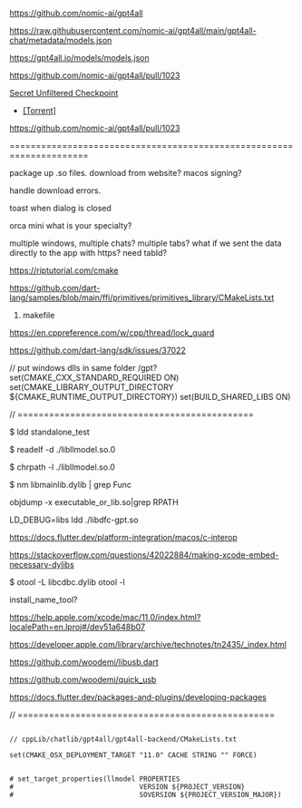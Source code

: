 https://github.com/nomic-ai/gpt4all

https://raw.githubusercontent.com/nomic-ai/gpt4all/main/gpt4all-chat/metadata/models.json

https://gpt4all.io/models/models.json

https://github.com/nomic-ai/gpt4all/pull/1023

[Secret Unfiltered Checkpoint](https://the-eye.eu/public/AI/models/nomic-ai/gpt4all/gpt4all-lora-unfiltered-quantized.bin)

- [[Torrent]](https://the-eye.eu/public/AI/models/nomic-ai/gpt4all/gpt4all-lora-unfiltered-quantized.bin.torrent)

https://github.com/nomic-ai/gpt4all/pull/1023

=====================================================================

package up .so files. download from website? macos signing?

handle download errors.

toast when dialog is closed

orca mini what is your specialty?

multiple windows, multiple chats? multiple tabs?
what if we sent the data directly to the app with https? need tabId?

https://riptutorial.com/cmake

https://github.com/dart-lang/samples/blob/main/ffi/primitives/primitives_library/CMakeLists.txt

1.  makefile

https://en.cppreference.com/w/cpp/thread/lock_guard

https://github.com/dart-lang/sdk/issues/37022

// put windows dlls in same folder /gpt?
set(CMAKE_CXX_STANDARD_REQUIRED ON)
set(CMAKE_LIBRARY_OUTPUT_DIRECTORY ${CMAKE_RUNTIME_OUTPUT_DIRECTORY})
set(BUILD_SHARED_LIBS ON)

// =============================================

$ ldd standalone_test

$ readelf -d ./libllmodel.so.0

$ chrpath -l ./libllmodel.so.0

$ nm libmainlib.dylib | grep Func

objdump -x executable_or_lib.so|grep RPATH

LD_DEBUG=libs ldd ./libdfc-gpt.so

https://docs.flutter.dev/platform-integration/macos/c-interop

https://stackoverflow.com/questions/42022884/making-xcode-embed-necessary-dylibs

$ otool -L libcdbc.dylib
otool -l

install_name_tool?

https://help.apple.com/xcode/mac/11.0/index.html?localePath=en.lproj#/dev51a648b07

https://developer.apple.com/library/archive/technotes/tn2435/_index.html

https://github.com/woodemi/libusb.dart

https://github.com/woodemi/quick_usb

https://docs.flutter.dev/packages-and-plugins/developing-packages

// =================================================

```

// cppLib/chatlib/gpt4all/gpt4all-backend/CMakeLists.txt

set(CMAKE_OSX_DEPLOYMENT_TARGET "11.0" CACHE STRING "" FORCE)


# set_target_properties(llmodel PROPERTIES
#                               VERSION ${PROJECT_VERSION}
#                               SOVERSION ${PROJECT_VERSION_MAJOR})


```